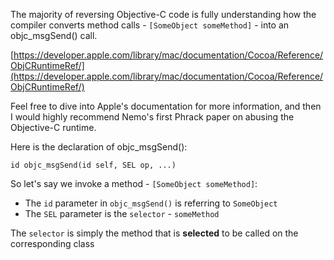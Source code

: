 The majority of reversing Objective-C code is fully understanding how the compiler converts method calls - ```[SomeObject someMethod]``` - into an objc_msgSend() call.

[https://developer.apple.com/library/mac/documentation/Cocoa/Reference/ObjCRuntimeRef/](https://developer.apple.com/library/mac/documentation/Cocoa/Reference/ObjCRuntimeRef/)

Feel free to dive into Apple's documentation for more information, and then I would highly recommend Nemo's first Phrack paper on abusing the Objective-C runtime. 

Here is the declaration of objc_msgSend(): 

```id objc_msgSend(id self, SEL op, ...)```

So let's say we invoke a method - ```[SomeObject someMethod]```:

- The ```id``` parameter in ```objc_msgSend()``` is referring to ```SomeObject```
- The ```SEL``` parameter is the ```selector``` - ```someMethod```

The ```selector``` is simply the method that is **selected** to be called on the corresponding class


